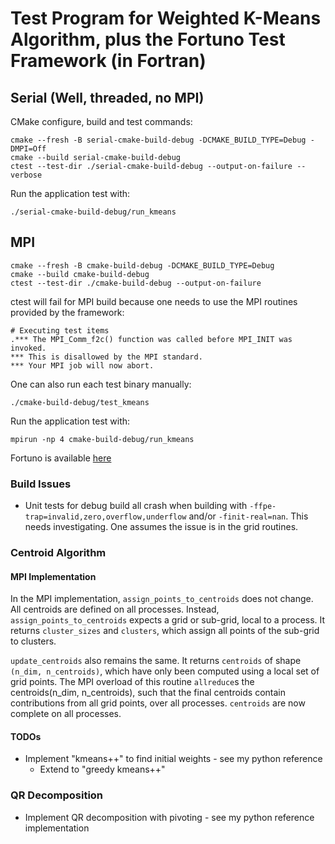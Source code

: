 # Test Program for Weighted K-Means Algorithm, plus the Fortuno Test Framework (in Fortran)

## Serial (Well, threaded, no MPI)

CMake configure, build and test commands:

```shell
cmake --fresh -B serial-cmake-build-debug -DCMAKE_BUILD_TYPE=Debug -DMPI=Off
cmake --build serial-cmake-build-debug
ctest --test-dir ./serial-cmake-build-debug --output-on-failure --verbose
```

Run the application test with:

```shell
./serial-cmake-build-debug/run_kmeans
```

## MPI

```shell
cmake --fresh -B cmake-build-debug -DCMAKE_BUILD_TYPE=Debug  
cmake --build cmake-build-debug
ctest --test-dir ./cmake-build-debug --output-on-failure
```

ctest will fail for MPI build because one needs to use the MPI routines provided by the framework:

```shell
# Executing test items
.*** The MPI_Comm_f2c() function was called before MPI_INIT was invoked.
*** This is disallowed by the MPI standard.
*** Your MPI job will now abort.
```

One can also run each test binary manually:

```shell
./cmake-build-debug/test_kmeans
```

Run the application test with:

```shell
mpirun -np 4 cmake-build-debug/run_kmeans
```

Fortuno is available [here](https://github.com/fortuno-repos/fortuno)

### Build Issues

* Unit tests for debug build all crash when building with `-ffpe-trap=invalid,zero,overflow,underflow` and/or
  `-finit-real=nan`. This needs investigating. One assumes the issue is in the grid routines.

### Centroid Algorithm

#### MPI Implementation

In the MPI implementation, `assign_points_to_centroids` does not change. All centroids are defined on all processes.
Instead, `assign_points_to_centroids` expects a grid or sub-grid, local to a process. It returns `cluster_sizes` and `clusters`,
which assign all points of the sub-grid to clusters.

`update_centroids` also remains the same. It returns `centroids` of shape `(n_dim, n_centroids)`, which have only been computed
using a local set of grid points. The MPI overload of this routine `allreduce`s the centroids(n_dim, n_centroids), such that the
final centroids contain contributions from all grid points, over all processes. `centroids` are now complete on all processes.

#### TODOs

* Implement "kmeans++" to find initial weights - see my python reference
  * Extend to "greedy kmeans++"

### QR Decomposition

* Implement QR decomposition with pivoting - see my python reference implementation
